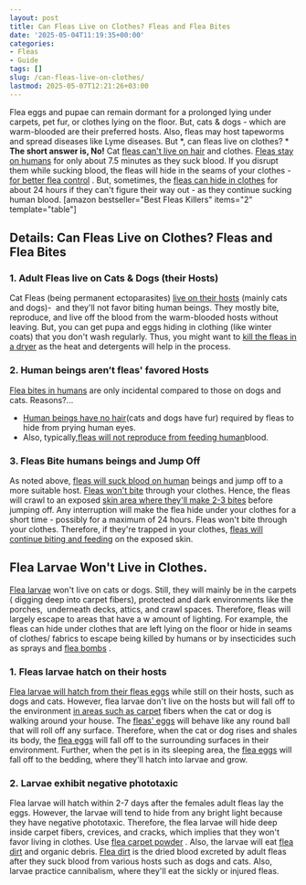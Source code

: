 ```yaml
---
layout: post
title: Can Fleas Live on Clothes? Fleas and Flea Bites
date: '2025-05-04T11:19:35+00:00'
categories:
- Fleas
- Guide
tags: []
slug: /can-fleas-live-on-clothes/
lastmod: 2025-05-07T12:21:26+03:00
---
```


Flea eggs and pupae can remain dormant for a prolonged lying under carpets, pet fur, or clothes lying on the floor. But, cats & dogs - which are warm-blooded are their preferred hosts.
Also, fleas may host tapeworms and spread diseases like Lyme diseases. But
*, can fleas live on clothes? *
**The short answer is, No!**
Cat
[fleas can't live on hair](https://pestpolicy.com/can-fleas-live-in-human-hair/)
and clothes.
[Fleas stay on humans](https://pestpolicy.com/can-humans-carry-fleas-from-one-home-to-another/)
for only about 7.5 minutes as they suck blood.
If you disrupt them while sucking blood, the fleas will hide in the seams of your clothes -
[for better flea control](https://pestpolicy.com/)
. But, sometimes, the
[fleas can hide in clothes](https://pestpolicy.com/how-to-get-rid-of-fleas-on-clothes-and-bedding/)
for about 24 hours if they can't figure their way out - as they continue sucking human blood.
[amazon bestseller="Best Fleas Killers" items="2" template="table"]
## Details: Can Fleas Live on Clothes? Fleas and Flea Bites
### 1. Adult Fleas live on Cats & Dogs (their Hosts)
Cat Fleas (being permanent ectoparasites)
[live on their hosts](https://pestpolicy.com/where-do-fleas-hide/)
(mainly cats and dogs)-  and they'll not favor biting human beings. They mostly bite, reproduce, and live off the blood from the warm-blooded hosts without leaving.
But, you can get pupa and eggs hiding in clothing (like winter coats) that you don't wash regularly. Thus, you might want to
[kill the fleas in a dryer](https://pestpolicy.com/does-the-dryer-kill-fleas/)
as the heat and detergents will help in the process.
### 2. Human beings aren’t fleas' favored Hosts
[Flea bites in humans](https://pestpolicy.com/how-long-do-fleas-live-on-humans/)
are only incidental compared to those on dogs and cats. Reasons?...
- [Human beings have no hair](https://pestpolicy.com/can-dog-fleas-transfer-to-humans/)(cats and dogs have fur) required by fleas to hide from prying human eyes.
- Also, typically,[fleas will not reproduce from feeding human](https://pestpolicy.com/do-fleas-bite-humans/)blood.
### 3. Fleas Bite humans beings and Jump Off
As noted above,
[fleas will suck blood on human](https://pestpolicy.com/flea-repellent-for-humans/)
beings and jump off to a more suitable host.
[Fleas won't bite](https://pestpolicy.com/do-fleas-stay-on-humans/)
through your clothes. Hence, the fleas will crawl to an exposed
[skin area where they'll make 2-3 bites](https://pestpolicy.com/can-bed-bugs-live-in-your-skin/)
before jumping off.
Any interruption will make the flea hide under your clothes for a short time - possibly for a maximum of 24 hours. Fleas won't bite through your clothes. Therefore, if they're trapped in your clothes,
[fleas will continue biting and feeding](https://pestpolicy.com/flea-bites-vs-bed-bug-bites/)
on the exposed skin.
## Flea Larvae Won't Live in Clothes.
[Flea larvae](https://pestpolicy.com/what-do-flea-larvae-look-like/)
won't live on cats or dogs. Still, they will mainly be in the carpets ( digging deep into carpet fibers), protected and dark environments like the porches,  underneath decks, attics, and crawl spaces.
Therefore, fleas will largely escape to areas that have a w amount of lighting. For example, the fleas can hide under clothes that are left lying on the floor or hide in seams of clothes/ fabrics to escape being killed by humans or by insecticides such as sprays and
[flea bombs](https://pestpolicy.com/best-fogger-for-fleas/)
.
### 1. Fleas larvae hatch on their hosts
[Flea larvae will hatch from their fleas eggs](https://pestpolicy.com/how-to-kill-flea-eggs/)
while still on their hosts, such as dogs and cats. However, flea larvae don't live on the hosts but will fall off to the environment
[in areas such as carpet](https://pestpolicy.com/can-fleas-live-in-carpets/)
fibers when the cat or dog is walking around your house.
The
[fleas' eggs](https://pestpolicy.com/flea-eggs-vs-dandruff/)
will behave like any round ball that will roll off any surface. Therefore, when the cat or dog rises and shales its body, the
[flea eggs](https://pestpolicy.com/what-do-flea-eggs-look-like/)
will fall off to the surrounding surfaces in their environment.
Further, when the pet is in its sleeping area, the
[flea eggs](https://pestpolicy.com/how-to-get-rid-of-flea-eggs-on-cats/)
will fall off to the bedding, where they'll hatch into larvae and grow.
### 2. Larvae exhibit negative phototaxic
Flea larvae will hatch within 2-7 days after the females adult fleas lay the eggs. However, the larvae will tend to hide from any bright light because they have negative phototaxic.
Therefore, the flea larvae will hide deep inside carpet fibers, crevices, and cracks, which implies that they won't favor living in clothes. Use
[flea carpet powder](https://pestpolicy.com/best-flea-carpet-powder/)
. Also, the larvae will eat
[flea dirt](https://pestpolicy.com/what-do-flea-larvae-eat/)
and organic debris.
[Flea dirt](https://pestpolicy.com/what-is-flea-dirt/)
is the dried blood excreted by adult fleas after they suck blood from various hosts such as dogs and cats. Also, larvae practice cannibalism, where they'll eat the sickly or injured fleas.
